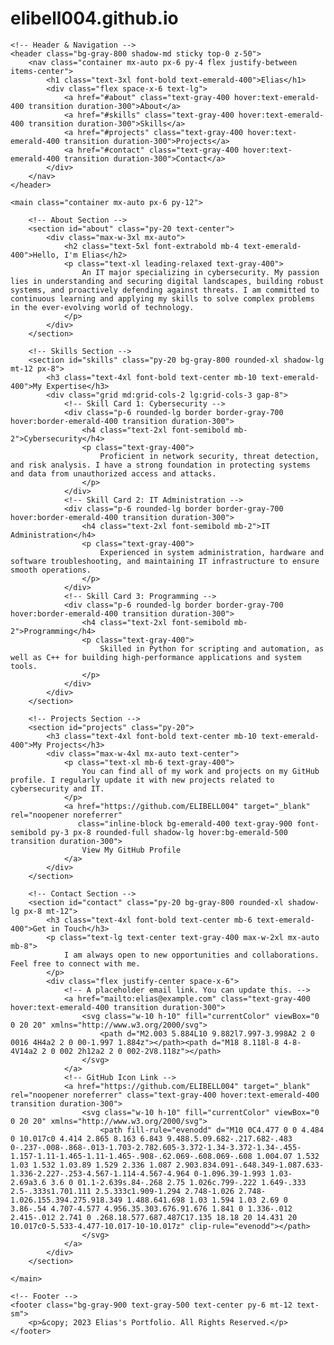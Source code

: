 # elibell004.github.io
<!DOCTYPE html>
<html lang="en">
<head>
    <meta charset="UTF-8">
    <meta name="viewport" content="width=device-width, initial-scale=1.0">
    <title>Elias's Portfolio</title>
    <!-- Tailwind CSS CDN -->
    <script src="https://cdn.tailwindcss.com"></script>
    <!-- Google Fonts for a clean, modern look -->
    <link rel="preconnect" href="https://fonts.googleapis.com">
    <link rel="preconnect" href="https://fonts.gstatic.com" crossorigin>
    <link href="https://fonts.googleapis.com/css2?family=Inter:wght@300;400;500;600;700&display=swap" rel="stylesheet">
    <style>
        body {
            font-family: 'Inter', sans-serif;
        }
    </style>
</head>
<body class="bg-gray-900 text-gray-200">

    <!-- Header & Navigation -->
    <header class="bg-gray-800 shadow-md sticky top-0 z-50">
        <nav class="container mx-auto px-6 py-4 flex justify-between items-center">
            <h1 class="text-3xl font-bold text-emerald-400">Elias</h1>
            <div class="flex space-x-6 text-lg">
                <a href="#about" class="text-gray-400 hover:text-emerald-400 transition duration-300">About</a>
                <a href="#skills" class="text-gray-400 hover:text-emerald-400 transition duration-300">Skills</a>
                <a href="#projects" class="text-gray-400 hover:text-emerald-400 transition duration-300">Projects</a>
                <a href="#contact" class="text-gray-400 hover:text-emerald-400 transition duration-300">Contact</a>
            </div>
        </nav>
    </header>

    <main class="container mx-auto px-6 py-12">

        <!-- About Section -->
        <section id="about" class="py-20 text-center">
            <div class="max-w-3xl mx-auto">
                <h2 class="text-5xl font-extrabold mb-4 text-emerald-400">Hello, I'm Elias</h2>
                <p class="text-xl leading-relaxed text-gray-400">
                    An IT major specializing in cybersecurity. My passion lies in understanding and securing digital landscapes, building robust systems, and proactively defending against threats. I am committed to continuous learning and applying my skills to solve complex problems in the ever-evolving world of technology.
                </p>
            </div>
        </section>

        <!-- Skills Section -->
        <section id="skills" class="py-20 bg-gray-800 rounded-xl shadow-lg mt-12 px-8">
            <h3 class="text-4xl font-bold text-center mb-10 text-emerald-400">My Expertise</h3>
            <div class="grid md:grid-cols-2 lg:grid-cols-3 gap-8">
                <!-- Skill Card 1: Cybersecurity -->
                <div class="p-6 rounded-lg border border-gray-700 hover:border-emerald-400 transition duration-300">
                    <h4 class="text-2xl font-semibold mb-2">Cybersecurity</h4>
                    <p class="text-gray-400">
                        Proficient in network security, threat detection, and risk analysis. I have a strong foundation in protecting systems and data from unauthorized access and attacks.
                    </p>
                </div>
                <!-- Skill Card 2: IT Administration -->
                <div class="p-6 rounded-lg border border-gray-700 hover:border-emerald-400 transition duration-300">
                    <h4 class="text-2xl font-semibold mb-2">IT Administration</h4>
                    <p class="text-gray-400">
                        Experienced in system administration, hardware and software troubleshooting, and maintaining IT infrastructure to ensure smooth operations.
                    </p>
                </div>
                <!-- Skill Card 3: Programming -->
                <div class="p-6 rounded-lg border border-gray-700 hover:border-emerald-400 transition duration-300">
                    <h4 class="text-2xl font-semibold mb-2">Programming</h4>
                    <p class="text-gray-400">
                        Skilled in Python for scripting and automation, as well as C++ for building high-performance applications and system tools.
                    </p>
                </div>
            </div>
        </section>

        <!-- Projects Section -->
        <section id="projects" class="py-20">
            <h3 class="text-4xl font-bold text-center mb-10 text-emerald-400">My Projects</h3>
            <div class="max-w-4xl mx-auto text-center">
                <p class="text-xl mb-6 text-gray-400">
                    You can find all of my work and projects on my GitHub profile. I regularly update it with new projects related to cybersecurity and IT.
                </p>
                <a href="https://github.com/ELIBELL004" target="_blank" rel="noopener noreferrer"
                   class="inline-block bg-emerald-400 text-gray-900 font-semibold py-3 px-8 rounded-full shadow-lg hover:bg-emerald-500 transition duration-300">
                    View My GitHub Profile
                </a>
            </div>
        </section>

        <!-- Contact Section -->
        <section id="contact" class="py-20 bg-gray-800 rounded-xl shadow-lg px-8 mt-12">
            <h3 class="text-4xl font-bold text-center mb-6 text-emerald-400">Get in Touch</h3>
            <p class="text-lg text-center text-gray-400 max-w-2xl mx-auto mb-8">
                I am always open to new opportunities and collaborations. Feel free to connect with me.
            </p>
            <div class="flex justify-center space-x-6">
                <!-- A placeholder email link. You can update this. -->
                <a href="mailto:elias@example.com" class="text-gray-400 hover:text-emerald-400 transition duration-300">
                    <svg class="w-10 h-10" fill="currentColor" viewBox="0 0 20 20" xmlns="http://www.w3.org/2000/svg">
                        <path d="M2.003 5.884L10 9.882l7.997-3.998A2 2 0 0016 4H4a2 2 0 00-1.997 1.884z"></path><path d="M18 8.118l-8 4-8-4V14a2 2 0 002 2h12a2 2 0 002-2V8.118z"></path>
                    </svg>
                </a>
                <!-- GitHub Icon Link -->
                <a href="https://github.com/ELIBELL004" target="_blank" rel="noopener noreferrer" class="text-gray-400 hover:text-emerald-400 transition duration-300">
                    <svg class="w-10 h-10" fill="currentColor" viewBox="0 0 20 20" xmlns="http://www.w3.org/2000/svg">
                        <path fill-rule="evenodd" d="M10 0C4.477 0 0 4.484 0 10.017c0 4.414 2.865 8.163 6.843 9.488.5.09.682-.217.682-.483 0-.237-.008-.868-.013-1.703-2.782.605-3.372-1.34-3.372-1.34-.455-1.157-1.11-1.465-1.11-1.465-.908-.62.069-.608.069-.608 1.004.07 1.532 1.03 1.532 1.03.89 1.529 2.336 1.087 2.903.834.091-.648.349-1.087.633-1.336-2.227-.253-4.567-1.114-4.567-4.964 0-1.096.39-1.993 1.03-2.69a3.6 3.6 0 01.1-2.639s.84-.268 2.75 1.026c.799-.222 1.649-.333 2.5-.333s1.701.111 2.5.333c1.909-1.294 2.748-1.026 2.748-1.026.155.394.275.918.349 1.488.641.698 1.03 1.594 1.03 2.69 0 3.86-.54 4.707-4.577 4.956.35.303.676.91.676 1.841 0 1.336-.012 2.415-.012 2.741 0 .268.18.577.687.487C17.135 18.18 20 14.431 20 10.017c0-5.533-4.477-10.017-10-10.017z" clip-rule="evenodd"></path>
                    </svg>
                </a>
            </div>
        </section>

    </main>

    <!-- Footer -->
    <footer class="bg-gray-900 text-gray-500 text-center py-6 mt-12 text-sm">
        <p>&copy; 2023 Elias's Portfolio. All Rights Reserved.</p>
    </footer>

</body>
</html>


